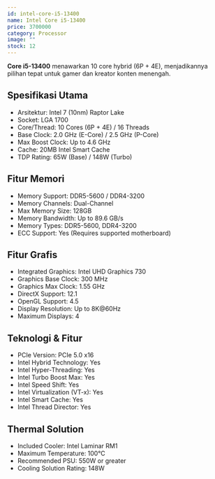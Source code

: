 ```yaml
---
id: intel-core-i5-13400
name: Intel Core i5-13400
price: 3700000
category: Processor
image: ""
stock: 12
---
```


**Core i5-13400** menawarkan 10 core hybrid (6P + 4E), menjadikannya pilihan tepat untuk gamer dan kreator konten menengah.

## Spesifikasi Utama

- Arsitektur: Intel 7 (10nm) Raptor Lake
- Socket: LGA 1700
- Core/Thread: 10 Cores (6P + 4E) / 16 Threads
- Base Clock: 2.0 GHz (E-Core) / 2.5 GHz (P-Core)
- Max Boost Clock: Up to 4.6 GHz
- Cache: 20MB Intel Smart Cache
- TDP Rating: 65W (Base) / 148W (Turbo)

## Fitur Memori

- Memory Support: DDR5-5600 / DDR4-3200
- Memory Channels: Dual-Channel
- Max Memory Size: 128GB
- Memory Bandwidth: Up to 89.6 GB/s
- Memory Types: DDR5-5600, DDR4-3200
- ECC Support: Yes (Requires supported motherboard)

## Fitur Grafis

- Integrated Graphics: Intel UHD Graphics 730
- Graphics Base Clock: 300 MHz
- Graphics Max Clock: 1.55 GHz
- DirectX Support: 12.1
- OpenGL Support: 4.5
- Display Resolution: Up to 8K@60Hz
- Maximum Displays: 4

## Teknologi & Fitur

- PCIe Version: PCIe 5.0 x16
- Intel Hybrid Technology: Yes
- Intel Hyper-Threading: Yes
- Intel Turbo Boost Max: Yes
- Intel Speed Shift: Yes
- Intel Virtualization (VT-x): Yes
- Intel Smart Cache: Yes
- Intel Thread Director: Yes

## Thermal Solution

- Included Cooler: Intel Laminar RM1
- Maximum Temperature: 100°C
- Recommended PSU: 550W or greater
- Cooling Solution Rating: 148W
